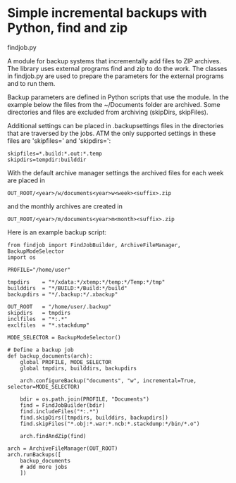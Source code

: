 # Simple incremental backups with Python, find and zip

findjob.py

A module for backup systems that incrementally add files to ZIP archives.  The
library uses external programs find and zip to do the work. The classes in
findjob.py are used to prepare the parameters for the external programs and to
run them.

Backup parameters are defined in Python scripts that use the module. In the
example below the files from the ~/Documents folder are archived. Some
directories and files are excluded from archiving (skipDirs, skipFiles).

Additional settings can be placed in .backupsettings files in the directories
that are traversed by the jobs. ATM the only supported settings in these files
are 'skipfiles=' and 'skipdirs=':

    skipfiles=*.build:*.out:*.temp
    skipdirs=tempdir:builddir

With the default archive manager settings the archived files for each week
are placed in

    OUT_ROOT/<year>/w/documents<year>w<week><suffix>.zip

and the monthly archives are created in
    
    OUT_ROOT/<year>/m/documents<year>m<month><suffix>.zip

Here is an example backup script:

    from findjob import FindJobBuilder, ArchiveFileManager, BackupModeSelector
    import os

    PROFILE="/home/user"

    tmpdirs    = "*/xdata:*/xtemp:*/temp:*/Temp:*/tmp"
    builddirs  = "*/BUILD:*/Build:*/build"
    backupdirs = "*/.backup:*/.xbackup"

    OUT_ROOT   = "/home/user/.backup"
    skipdirs   = tmpdirs
    inclfiles  = "*:.*"
    exclfiles  = "*.stackdump"

    MODE_SELECTOR = BackupModeSelector()

    # Define a backup job
    def backup_documents(arch):
        global PROFILE, MODE_SELECTOR
        global tmpdirs, builddirs, backupdirs

        arch.configureBackup("documents", "w", incremental=True, selector=MODE_SELECTOR)

        bdir = os.path.join(PROFILE, "Documents")
        find = FindJobBuilder(bdir)
        find.includeFiles("*:.*")
        find.skipDirs([tmpdirs, builddirs, backupdirs])
        find.skipFiles("*.obj:*.war:*.ncb:*.stackdump:*/bin/*.o")

        arch.findAndZip(find)

    arch = ArchiveFileManager(OUT_ROOT)
    arch.runBackups([
        backup_documents
        # add more jobs
        ])
